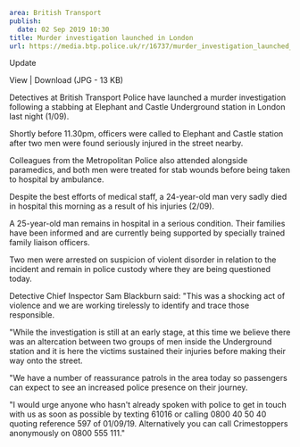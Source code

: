 ```yaml
area: British Transport
publish:
  date: 02 Sep 2019 10:30
title: Murder investigation launched in London
url: https://media.btp.police.uk/r/16737/murder_investigation_launched_in_london_
```

Update

View | Download (JPG - 13 KB)

Detectives at British Transport Police have launched a murder investigation following a stabbing at Elephant and Castle Underground station in London last night (1/09).

Shortly before 11.30pm, officers were called to Elephant and Castle station after two men were found seriously injured in the street nearby.

Colleagues from the Metropolitan Police also attended alongside paramedics, and both men were treated for stab wounds before being taken to hospital by ambulance.

Despite the best efforts of medical staff, a 24-year-old man very sadly died in hospital this morning as a result of his injuries (2/09).

A 25-year-old man remains in hospital in a serious condition. Their families have been informed and are currently being supported by specially trained family liaison officers.

Two men were arrested on suspicion of violent disorder in relation to the incident and remain in police custody where they are being questioned today.

Detective Chief Inspector Sam Blackburn said: "This was a shocking act of violence and we are working tirelessly to identify and trace those responsible.

"While the investigation is still at an early stage, at this time we believe there was an altercation between two groups of men inside the Underground station and it is here the victims sustained their injuries before making their way onto the street.

"We have a number of reassurance patrols in the area today so passengers can expect to see an increased police presence on their journey.

"I would urge anyone who hasn't already spoken with police to get in touch with us as soon as possible by texting 61016 or calling 0800 40 50 40 quoting reference 597 of 01/09/19. Alternatively you can call Crimestoppers anonymously on 0800 555 111."
